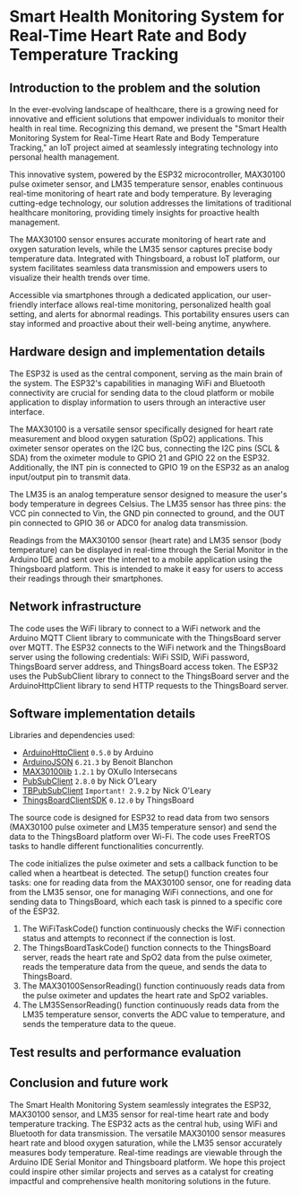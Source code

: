 # Smart Health Monitoring System for Real-Time Heart Rate and Body Temperature Tracking

## Introduction to the problem and the solution

In the ever-evolving landscape of healthcare, there is a growing need for innovative and efficient solutions that empower individuals to monitor their health in real time. Recognizing this demand, we present the "Smart Health Monitoring System for Real-Time Heart Rate and Body Temperature Tracking," an IoT project aimed at seamlessly integrating technology into personal health management.

This innovative system, powered by the ESP32 microcontroller, MAX30100 pulse oximeter sensor, and LM35 temperature sensor, enables continuous real-time monitoring of heart rate and body temperature. By leveraging cutting-edge technology, our solution addresses the limitations of traditional healthcare monitoring, providing timely insights for proactive health management.

The MAX30100 sensor ensures accurate monitoring of heart rate and oxygen saturation levels, while the LM35 sensor captures precise body temperature data. Integrated with Thingsboard, a robust IoT platform, our system facilitates seamless data transmission and empowers users to visualize their health trends over time.

Accessible via smartphones through a dedicated application, our user-friendly interface allows real-time monitoring, personalized health goal setting, and alerts for abnormal readings. This portability ensures users can stay informed and proactive about their well-being anytime, anywhere.

## Hardware design and implementation details

The ESP32 is used as the central component, serving as the main brain of the system. The ESP32's capabilities in managing WiFi and Bluetooth connectivity are crucial for sending data to the cloud platform or mobile application to display information to users through an interactive user interface.

The MAX30100 is a versatile sensor specifically designed for heart rate measurement and blood oxygen saturation (SpO2) applications. This oximeter sensor operates on the I2C bus, connecting the I2C pins (SCL & SDA) from the oximeter module to GPIO 21 and GPIO 22 on the ESP32. Additionally, the INT pin is connected to GPIO 19 on the ESP32 as an analog input/output pin to transmit data.

The LM35 is an analog temperature sensor designed to measure the user's body temperature in degrees Celsius. The LM35 sensor has three pins: the VCC pin connected to Vin, the GND pin connected to ground, and the OUT pin connected to GPIO 36 or ADC0 for analog data transmission.

Readings from the MAX30100 sensor (heart rate) and LM35 sensor (body temperature) can be displayed in real-time through the Serial Monitor in the Arduino IDE and sent over the internet to a mobile application using the Thingsboard platform. This is intended to make it easy for users to access their readings through their smartphones.

## Network infrastructure

The code uses the WiFi library to connect to a WiFi network and the Arduino MQTT Client library to communicate with the ThingsBoard server over MQTT. The ESP32 connects to the WiFi network and the ThingsBoard server using the following credentials: WiFi SSID, WiFi password, ThingsBoard server address, and ThingsBoard access token. The ESP32 uses the PubSubClient library to connect to the ThingsBoard server and the ArduinoHttpClient library to send HTTP requests to the ThingsBoard server. 

## Software implementation details

Libraries and dependencies used:
- [ArduinoHttpClient](https://github.com/arduino-libraries/ArduinoHttpClient) `0.5.0` by Arduino
- [ArduinoJSON](https://arduinojson.org/?utm_source=meta&utm_medium=library.properties) `6.21.3` by Benoit Blanchon
- [MAX30100lib](https://github.com/oxullo/Arduino-MAX30100) `1.2.1` by OXullo Intersecans
- [PubSubClient](https://pubsubclient.knolleary.net/) `2.8.0` by Nick O'Leary
- [TBPubSubClient](https://pubsubclient.knolleary.net/) `Important! 2.9.2` by Nick O'Leary
- [ThingsBoardClientSDK](https://github.com/thingsboard/thingsboard-client-sdk) `0.12.0` by ThingsBoard

The source code is designed for ESP32 to read data from two sensors (MAX30100 pulse oximeter and LM35 temperature sensor) and send the data to the ThingsBoard platform over Wi-Fi. The code uses FreeRTOS tasks to handle different functionalities concurrently.

The code initializes the pulse oximeter and sets a callback function to be called when a heartbeat is detected. The setup() function creates four tasks: one for reading data from the MAX30100 sensor, one for reading data from the LM35 sensor, one for managing WiFi connections, and one for sending data to ThingsBoard, which each task is pinned to a specific core of the ESP32.
1. The WiFiTaskCode() function continuously checks the WiFi connection status and attempts to reconnect if the connection is lost.
2. The ThingsBoardTaskCode() function connects to the ThingsBoard server, reads the heart rate and SpO2 data from the pulse oximeter, reads the temperature data from the queue, and sends the data to ThingsBoard.
3. The MAX30100SensorReading() function continuously reads data from the pulse oximeter and updates the heart rate and SpO2 variables.
4. The LM35SensorReading() function continuously reads data from the LM35 temperature sensor, converts the ADC value to temperature, and sends the temperature data to the queue.

## Test results and performance evaluation

## Conclusion and future work

The Smart Health Monitoring System seamlessly integrates the ESP32, MAX30100 sensor, and LM35 sensor for real-time heart rate and body temperature tracking. The ESP32 acts as the central hub, using WiFi and Bluetooth for data transmission. The versatile MAX30100 sensor measures heart rate and blood oxygen saturation, while the LM35 sensor accurately measures body temperature. Real-time readings are viewable through the Arduino IDE Serial Monitor and Thingsboard platform. We hope this project could inspire other similar projects and serves as a catalyst for creating impactful and comprehensive health monitoring solutions in the future.